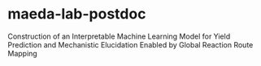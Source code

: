 # maeda-lab-postdoc
Construction of an Interpretable Machine Learning Model for Yield Prediction and Mechanistic Elucidation Enabled by Global Reaction Route Mapping
